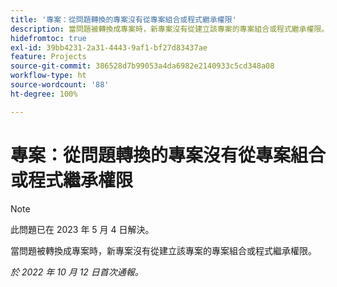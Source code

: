 ```yaml
---
title: '專案：從問題轉換的專案沒有從專案組合或程式繼承權限'
description: 當問題被轉換成專案時，新專案沒有從建立該專案的專案組合或程式繼承權限。
hidefromtoc: true
exl-id: 39bb4231-2a31-4443-9af1-bf27d83437ae
feature: Projects
source-git-commit: 386528d7b99053a4da6982e2140933c5cd348a08
workflow-type: ht
source-wordcount: '88'
ht-degree: 100%

---
```


# 專案：從問題轉換的專案沒有從專案組合或程式繼承權限

>[!NOTE]
>
>此問題已在 2023 年 5 月 4 日解決。

當問題被轉換成專案時，新專案沒有從建立該專案的專案組合或程式繼承權限。

_於 2022 年 10 月 12 日首次通報。_

